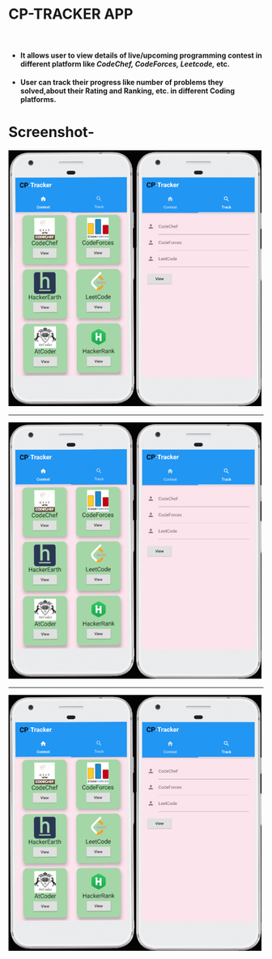 # CP-TRACKER APP

<br>
<ul>
    <li>
        <h4>It allows user to view details of live/upcoming programming contest in different platform like
        <i>CodeChef, CodeForces, Leetcode,</i> etc.</h4>
    </li>
    <li>
        <h4>User can track their progress like number of problems they solved,about their Rating and Ranking, etc. in
        different Coding platforms.</h4>
    </li>
</ul>

# Screenshot- 
<img src="/screenshots/1.jpg" width="500">
<br><hr>
<img src="/screenshots/1.jpg" width="500">
<br><hr>
<img src="/screenshots/1.jpg" width="500">

